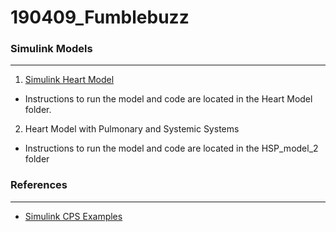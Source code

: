 # 190409_Fumblebuzz

### Simulink Models
---
1. [Simulink Heart Model](https://linklab-uva.github.io/modeling_cps/assignments.html)
- Instructions to run the model and code are located in the Heart Model folder.

2. Heart Model with Pulmonary and Systemic Systems
- Instructions to run the model and code are located in the HSP_model_2 folder

### References
---
+ [Simulink CPS Examples](https://www.mathworks.com/examples/simulink)
